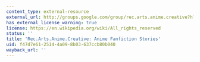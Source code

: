 ```yaml
---
content_type: external-resource
external_url: http://groups.google.com/group/rec.arts.anime.creative?hl=en&lr=&ie=UTF-8&oe=UTF-8
has_external_license_warning: true
license: https://en.wikipedia.org/wiki/All_rights_reserved
status: ''
title: 'Rec.Arts.Anime.Creative: Anime Fanfiction Stories'
uid: f47d7e61-2514-4a09-8b03-637ccb80b040
wayback_url: ''
---
```

